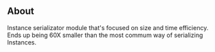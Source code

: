 ## About
Instance serializator module that's focused on size and time efficiency.
Ends up being 60X smaller than the most commum way of serializing Instances.

